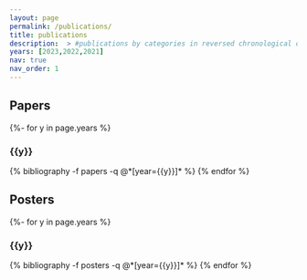 ```yaml
---
layout: page
permalink: /publications/
title: publications
description:  > #publications by categories in reversed chronological order. generated by jekyll-scholar.
years: [2023,2022,2021]
nav: true
nav_order: 1
---
```

<!-- _pages/publications.md -->
<div class="publications">

<h2>Papers</h2>
{%- for y in page.years %}
  <h3 class="year">{{y}}</h3>
  {% bibliography -f papers -q @*[year={{y}}]* %}
{% endfor %}

<h2>Posters</h2>
{%- for y in page.years %}
  <h3 class="year">{{y}}</h3>
  {% bibliography -f posters -q @*[year={{y}}]* %}
{% endfor %}

</div>
